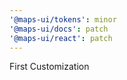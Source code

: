 ```yaml
---
'@maps-ui/tokens': minor
'@maps-ui/docs': patch
'@maps-ui/react': patch
---
```


First Customization
